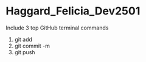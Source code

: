 # Haggard_Felicia_Dev2501
Include 3 top GitHub terminal commands
1. git add
2. git commit -m
3. git push
